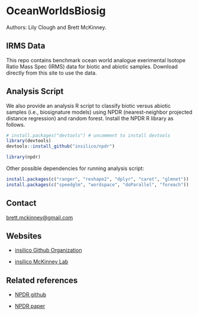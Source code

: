 # OceanWorldsBiosig
Authors: Lily Clough and Brett McKinney. 

## IRMS Data

This repo contains benchmark ocean world analogue exerimental Isotope Ratio Mass Spec (IRMS) data for biotic and abiotic samples. Download directly from this site to use the data. 

## Analysis Script

We also provide an analysis R script to classify biotic versus abiotic samples (i.e., biosignature models) using NPDR (nearest-neighbor projected distance regression) and random forest. Install the NPDR R library as follows.

``` r
# install.packages("devtools") # uncomment to install devtools
library(devtools)
devtools::install_github("insilico/npdr")

library(npdr)
```

Other possible dependencies for running analysis script:

``` r
install.packages(c("ranger", "reshape2", "dplyr", "caret", "glmnet"))
install.packages(c("speedglm", "wordspace", "doParallel", "foreach"))
```

## Contact

[brett.mckinney@gmail.com](brett.mckinney@gmail.com)

## Websites

-   [insilico Github Organization](https://github.com/insilico)

-   [insilico McKinney Lab](http://insilico.utulsa.edu/)

## Related references

-   [NPDR github](https://insilico.github.io/npdr/)

-   [NPDR paper](https://doi.org/10.1093/bioinformatics/btaa024)
